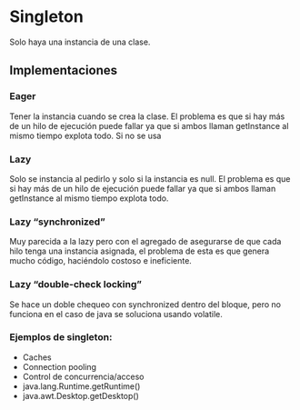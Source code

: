 # Singleton
Solo haya una instancia de una clase.
## Implementaciones
### Eager
Tener la instancia cuando se crea la clase. El problema es que si hay más de un hilo de ejecución puede fallar ya que si ambos llaman getInstance al mismo tiempo explota todo. Si no se usa 
### Lazy
Solo se instancia al pedirlo y solo si la instancia es null. El problema es que si hay más de un hilo de ejecución puede fallar ya que si ambos llaman getInstance al mismo tiempo explota todo.
### Lazy “synchronized”
Muy parecida a la lazy pero con el agregado de asegurarse de que cada hilo tenga una instancia asignada, el problema de esta es que genera mucho código, haciéndolo costoso e ineficiente.
### Lazy “double-check locking” 
Se hace un doble chequeo con synchronized dentro del bloque, pero no funciona en el caso de java se soluciona usando volatile.
### Ejemplos de singleton:
- Caches
- Connection pooling
- Control de concurrencia/acceso
- java.lang.Runtime.getRuntime()
- java.awt.Desktop.getDesktop()
